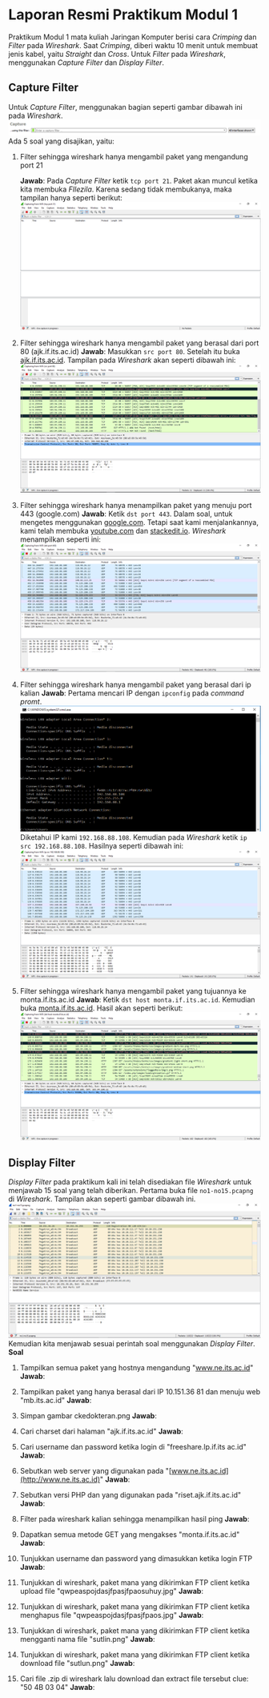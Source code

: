 # Laporan Resmi Praktikum Modul 1

Praktikum Modul 1 mata kuliah Jaringan Komputer berisi cara *Crimping* dan *Filter* pada *Wireshark*. Saat *Crimping*, diberi waktu 10 menit untuk membuat jenis kabel, yaitu *Straight* dan *Cross*. Untuk *Filter* pada *Wireshark*, menggunakan *Capture Filter* dan *Display Filter*.

## Capture Filter

Untuk *Capture Filter*, menggunakan bagian seperti gambar dibawah ini pada *Wireshark*.
![Capture Filter](images/capture_filter.png)
 Ada 5 soal yang disajikan, yaitu:
 1. Filter sehingga wireshark hanya mengambil paket yang mengandung port 21

 	**Jawab**:
	Pada *Capture Filter* ketik `tcp port 21`. Paket akan muncul ketika kita membuka *FIlezila*. Karena sedang tidak membukanya, maka tampilan hanya seperti berikut:
	![Tampilan port 21](images/capture1.png)

 2. Filter sehingga wireshark hanya mengambil paket yang berasal dari port 80 (ajk.if.its.ac.id)
 **Jawab**:
Masukkan `src port 80`. Setelah itu buka [ajk.if.its.ac.id](ajk.if.its.ac.id). Tampilan pada *Wireshark* akan seperti dibawah ini:
![Tampilan source port 80](images/capture2.png)
 
 3. Filter sehingga wireshark hanya menampilkan paket yang menuju port 443 (google.com)
 **Jawab**:
Ketik `dst port 443`. Dalam soal, untuk mengetes menggunakan [google.com](google.com). Tetapi saat kami menjalankannya, kami telah membuka [youtube.com](youtube.com) dan [stackedit.io](stackedit.io). *Wireshark* menampilkan seperti ini:
![Tampilan destination port 443](images/capture3.png)

 4. Filter sehingga wireshark hanya mengambil paket yang berasal dari ip kalian
 **Jawab**:
Pertama mencari IP dengan `ipconfig` pada *command promt*. 
![Tampilan ipconfig](images/ipconfig.png)
Diketahui IP kami `192.168.88.108`. Kemudian pada *Wireshark* ketik `ip src 192.168.88.108`. Hasilnya seperti dibawah ini:
![Tampilan source dari ip sendiri](images/capture4.png)

 5. Filter sehingga wireshark hanya mengambil paket yang tujuannya ke monta.if.its.ac.id
 **Jawab**:
Ketik `dst host monta.if.its.ac.id`. Kemudian buka [monta.if.its.ac.id](monta.if.its.ac.id). Hasil akan seperti berikut:
![Tampilan destination monta.if.its.ac.id](images/capture5.png)


## Display Filter

*Display Filter* pada praktikum kali ini telah disediakan file *Wireshark* untuk menjawab 15 soal yang telah diberikan. Pertama buka file `no1-no15.pcapng` di *Wireshark*. Tampilan akan seperti gambar dibawah ini.
![Open file no1-no15.pcapng](images/open_file.png)
Kemudian kita menjawab sesuai perintah soal menggunakan *Display Filter*.
**Soal**
1.  Tampilkan semua paket yang hostnya mengandung "www.ne.its.ac.id"
**Jawab**:

    
2.  Tampilkan paket yang hanya berasal dari IP 10.151.36 81 dan menuju web "mb.its.ac.id"
**Jawab**:

    
3.  Simpan gambar ckedokteran.png
**Jawab**:

    
4.  Cari charset dari halaman "ajk.if.its.ac.id"
**Jawab**:

    
5.  Cari username dan password ketika login di "freeshare.lp.if.its ac.id"
**Jawab**:

    
6.  Sebutkan web server yang digunakan pada "[www.ne.its.ac.id](http://www.ne.its.ac.id)"
**Jawab**:


7.  Sebutkan versi PHP dan yang digunakan pada "riset.ajk.if.its.ac.id"
**Jawab**:


8.  Filter pada wireshark kalian sehingga menampilkan hasil ping
**Jawab**:

    
9.  Dapatkan semua metode GET yang mengakses "monta.if.its.ac.id"
**Jawab**:

    
10.  Tunjukkan username dan password yang dimasukkan ketika login FTP
**Jawab**:

    
11.  Tunjukkan di wireshark, paket mana yang dikirimkan FTP client ketika upload file "qwpeaspojdasjfpasjfpaosuhuy.jpg"
**Jawab**:

    
12.  Tunjukkan di wireshark, paket mana yang dikirimkan FTP client ketika menghapus file "qwpeaspojdasjfpasjfpaos.jpg"
**Jawab**:

    
13.  Tunjukkan di wireshark, paket mana yang dikirimkan FTP client ketika mengganti nama file "sutlin.png"
**Jawab**:

    
14.  Tunjukkan di wireshark, paket mana yang dikirimkan FTP client ketika download file "sutlun.png"
**Jawab**:

    
15.  Cari file .zip di wireshark lalu download dan extract file tersebut
clue: "50 4B 03 04"
**Jawab**:

